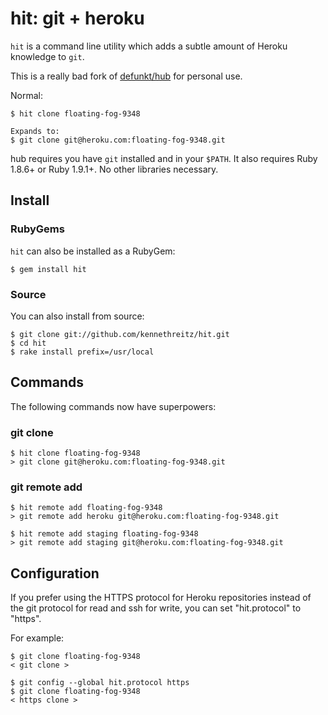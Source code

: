 hit: git + heroku
=================

`hit` is a command line utility which adds a subtle amount of Heroku knowledge to `git`.

This is a really bad fork of [defunkt/hub](https://github.com/defunkt/hub) for personal use.

Normal:

    $ hit clone floating-fog-9348

    Expands to:
    $ git clone git@heroku.com:floating-fog-9348.git

hub requires you have `git` installed and in your `$PATH`. It also
requires Ruby 1.8.6+ or Ruby 1.9.1+. No other libraries necessary.


Install
-------

### RubyGems

`hit` can also be installed as a RubyGem:

    $ gem install hit

### Source

You can also install from source:

    $ git clone git://github.com/kennethreitz/hit.git
    $ cd hit
    $ rake install prefix=/usr/local


Commands
--------

The following commands now have superpowers:

### git clone

    $ hit clone floating-fog-9348
    > git clone git@heroku.com:floating-fog-9348.git

### git remote add

    $ hit remote add floating-fog-9348
    > git remote add heroku git@heroku.com:floating-fog-9348.git

    $ hit remote add staging floating-fog-9348
    > git remote add staging git@heroku.com:floating-fog-9348.git


Configuration
-------------

If you prefer using the HTTPS protocol for Heroku repositories instead of the git
protocol for read and ssh for write, you can set "hit.protocol" to "https".

For example:

    $ git clone floating-fog-9348
    < git clone >

    $ git config --global hit.protocol https
    $ git clone floating-fog-9348
    < https clone >
